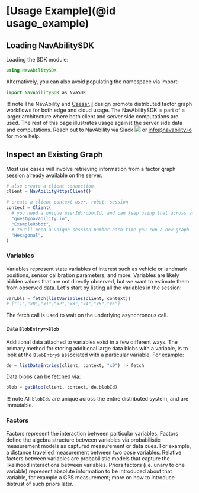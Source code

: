 # [Usage Example](@id usage_example)

## Loading NavAbilitySDK

Loading the SDK module:
```julia
using NavAbilitySDK
```

Alternatively, you can also avoid populating the namespace via import:
```julia
import NavAbilitySDK as NvaSDK
```

!!! note
    The NavAbility and [Caesar.jl](https://juliarobotics.org/Caesar.jl/latest/) design promote distributed factor graph workflows for both edge and cloud usage.  The NavAbilitySDK is part of a larger architecture where both client and server side computations are used.  The rest of this page illustrates usage against the server side data and computations.  Reach out to NavAbility via Slack [![](https://img.shields.io/badge/Invite-Slack-green.svg?style=popout)](https://join.slack.com/t/caesarjl/shared_invite/zt-ucs06bwg-y2tEbddwX1vR18MASnOLsw) or <info@navability.io> for more help.

## Inspect an Existing Graph

Most use cases will involve retrieving information from a factor graph session already available on the server.

```julia
# also create a client connection
client = NavAbilityHttpsClient()

# create a client context user, robot, session
context = Client(
  # you need a unique userId:robotId, and can keep using that across all tutorials
  "guest@navability.io",
  "ExampleRobot",
  # You'll need a unique session number each time you run a new graph
  "Hexagonal",
)
```

### Variables

Variables represent state variables of interest such as vehicle or landmark positions, sensor calibration parameters, and more. Variables are likely hidden values that are not directly observed, but we want to estimate them from observed data.  Let's start by listing all the variables in the session:
```julia
varLbls = fetch(listVariables(client, context))
# ["l1","x0","x1","x2","x3","x4","x5","x6"]
```

The fetch call is used to wait on the underlying asynchronous call.

#### Data `BlobEntry=>Blob`

Additional data attached to variables exist in a few different ways.  The primary method for storing additional large data blobs with a variable, is to look at the `BlobEntry`s associated with a particular variable.  For example:
```julia
de = listDataEntries(client, context, "x0") |> fetch
```

Data blobs can be fetched via:
```julia
blob = getBlob(client, context, de.blobId)
```

!!! note
    All `blobId`s are unique across the entire distributed system, and are immutable.

### Factors

Factors represent the interaction between particular variables. Factors define the algebra structure between variables via probabilistic measurement models as captured measurement or data cues.  For example, a distance travelled measurement between two pose variables. Relative factors between variables are probabilistic models that capture the likelihood interactions between variables. Priors factors (i.e. unary to one variable) represent absolute information to be introduced about that variable, for example a GPS measurement; more on how to introduce distrust of such priors later.

